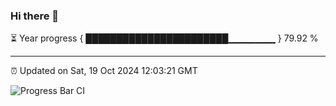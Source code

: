 ### Hi there 👋

⏳ Year progress { ███████████████████████▁▁▁▁▁▁▁ } 79.92 %

---

⏰ Updated on Sat, 19 Oct 2024 12:03:21 GMT

![Progress Bar CI](https://github.com/EinsPommes/EinsPommes/blob/main/.github/workflows/main.yml)
